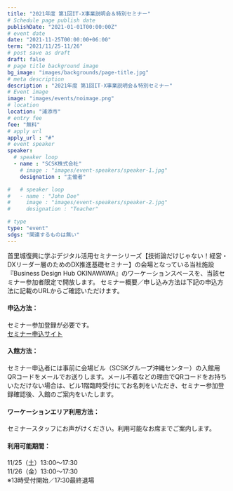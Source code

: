 ```yaml
---
title: "2021年度 第1回IT-X事業説明会＆特別セミナー"
# Schedule page publish date
publishDate: "2021-01-01T00:00:00Z"
# event date
date: "2021-11-25T00:00:00+06:00"
term: "2021/11/25-11/26"
# post save as draft
draft: false
# page title background image
bg_image: "images/backgrounds/page-title.jpg"
# meta description
description : "2021年度 第1回IT-X事業説明会＆特別セミナー"
# Event image
image: "images/events/noimage.png"
# location
location: "浦添市"
# entry fee
fee: "無料"
# apply url
apply_url : "#"
# event speaker
speaker:
  # speaker loop
  - name : "SCSK株式会社"
    # image : "images/event-speakers/speaker-1.jpg"
    designation : "主催者"

#   # speaker loop
#   - name : "John Doe"
#     image : "images/event-speakers/speaker-2.jpg"
#     designation : "Teacher"

# type
type: "event"
sdgs: "関連するものは無い"
---
```


首里城復興に学ぶデジタル活用セミナーシリーズ【技術論だけじゃない！経営・DXリーダー層のためのDX推進基礎セミナー】の会場となっている当社施設『Business Design Hub OKINAWAWA』のワーケーションスペースを、当該セミナー参加者限定で開放します。
セミナー概要／申し込み方法は下記の申込方法に記載のURLからご確認いただけます。

#### 申込方法：
セミナー参加登録が必要です。  
<a href="https://www.itedu.okinawa/event/?page=52" target="_blank">セミナー申込サイト</a>  
#### 入館方法：
セミナー申込者には事前に会場ビル（SCSKグループ沖縄センター）の入館用QRコードをメールでお送りします。メール不着などの理由でQRコードをお持ちいただけない場合は、ビル1階臨時受付にてお名刺をいただき、セミナー参加登録確認後、入館のご案内をいたします。
#### ワーケーションエリア利用方法：
セミナースタッフにお声がけください。利用可能なお席までご案内します。
#### 利用可能期間：
11/25（土）13:00～17:30  
11/26（金）13:00～17:30  
※13時受付開始／17:30最終退場